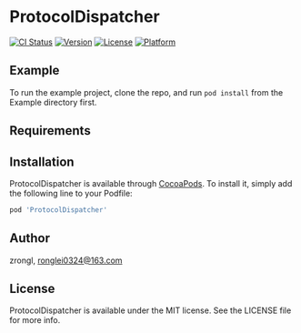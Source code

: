 # ProtocolDispatcher

[![CI Status](https://img.shields.io/travis/ronglei0324@163.com/ProtocolDispatcher.svg?style=flat)](https://travis-ci.org/ronglei0324@163.com/ProtocolDispatcher)
[![Version](https://img.shields.io/cocoapods/v/ProtocolDispatcher.svg?style=flat)](https://cocoapods.org/pods/ProtocolDispatcher)
[![License](https://img.shields.io/cocoapods/l/ProtocolDispatcher.svg?style=flat)](https://cocoapods.org/pods/ProtocolDispatcher)
[![Platform](https://img.shields.io/cocoapods/p/ProtocolDispatcher.svg?style=flat)](https://cocoapods.org/pods/ProtocolDispatcher)

## Example

To run the example project, clone the repo, and run `pod install` from the Example directory first.

## Requirements

## Installation

ProtocolDispatcher is available through [CocoaPods](https://cocoapods.org). To install
it, simply add the following line to your Podfile:

```ruby
pod 'ProtocolDispatcher'
```

## Author
zrongl, ronglei0324@163.com

## License

ProtocolDispatcher is available under the MIT license. See the LICENSE file for more info.
